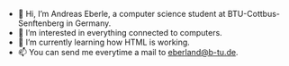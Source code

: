 - 👋 Hi, I’m Andreas Eberle, a computer science student at BTU-Cottbus-Senftenberg in Germany.
- 👀 I’m interested in everything connected to computers.
- 🌱 I’m currently learning how HTML is working.
- 📫 You can send me everytime a mail to eberland@b-tu.de.

<!---
SirPando/SirPando is a ✨ special ✨ repository because its `README.md` (this file) appears on your GitHub profile.
You can click the Preview link to take a look at your changes.
--->
